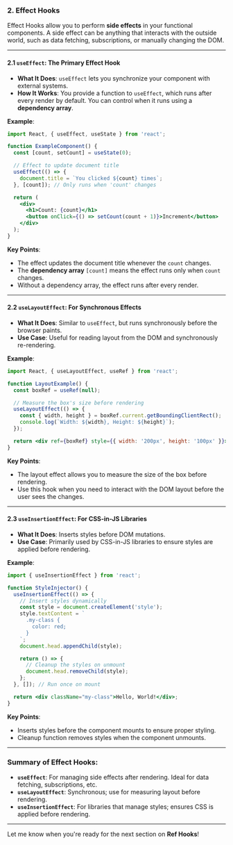 
### **2. Effect Hooks**

Effect Hooks allow you to perform **side effects** in your functional components. A side effect can be anything that interacts with the outside world, such as data fetching, subscriptions, or manually changing the DOM.

---

#### **2.1 `useEffect`: The Primary Effect Hook**

- **What It Does**: `useEffect` lets you synchronize your component with external systems.
- **How It Works**: You provide a function to `useEffect`, which runs after every render by default. You can control when it runs using a **dependency array**.

**Example**:
```jsx
import React, { useEffect, useState } from 'react';

function ExampleComponent() {
  const [count, setCount] = useState(0);

  // Effect to update document title
  useEffect(() => {
    document.title = `You clicked ${count} times`;
  }, [count]); // Only runs when 'count' changes

  return (
    <div>
      <h1>Count: {count}</h1>
      <button onClick={() => setCount(count + 1)}>Increment</button>
    </div>
  );
}
```

**Key Points**:
- The effect updates the document title whenever the `count` changes.
- The **dependency array** `[count]` means the effect runs only when `count` changes.
- Without a dependency array, the effect runs after every render.

---

#### **2.2 `useLayoutEffect`: For Synchronous Effects**

- **What It Does**: Similar to `useEffect`, but runs synchronously before the browser paints.
- **Use Case**: Useful for reading layout from the DOM and synchronously re-rendering.

**Example**:
```jsx
import React, { useLayoutEffect, useRef } from 'react';

function LayoutExample() {
  const boxRef = useRef(null);

  // Measure the box's size before rendering
  useLayoutEffect(() => {
    const { width, height } = boxRef.current.getBoundingClientRect();
    console.log(`Width: ${width}, Height: ${height}`);
  });

  return <div ref={boxRef} style={{ width: '200px', height: '100px' }}>Box</div>;
}
```

**Key Points**:
- The layout effect allows you to measure the size of the box before rendering.
- Use this hook when you need to interact with the DOM layout before the user sees the changes.

---

#### **2.3 `useInsertionEffect`: For CSS-in-JS Libraries**

- **What It Does**: Inserts styles before DOM mutations.
- **Use Case**: Primarily used by CSS-in-JS libraries to ensure styles are applied before rendering.

**Example**:
```jsx
import { useInsertionEffect } from 'react';

function StyleInjector() {
  useInsertionEffect(() => {
    // Insert styles dynamically
    const style = document.createElement('style');
    style.textContent = `
      .my-class {
        color: red;
      }
    `;
    document.head.appendChild(style);

    return () => {
      // Cleanup the styles on unmount
      document.head.removeChild(style);
    };
  }, []); // Run once on mount

  return <div className="my-class">Hello, World!</div>;
}
```

**Key Points**:
- Inserts styles before the component mounts to ensure proper styling.
- Cleanup function removes styles when the component unmounts.

---

### Summary of Effect Hooks:
- **`useEffect`**: For managing side effects after rendering. Ideal for data fetching, subscriptions, etc.
- **`useLayoutEffect`**: Synchronous; use for measuring layout before rendering.
- **`useInsertionEffect`**: For libraries that manage styles; ensures CSS is applied before rendering.

---

Let me know when you're ready for the next section on **Ref Hooks**!